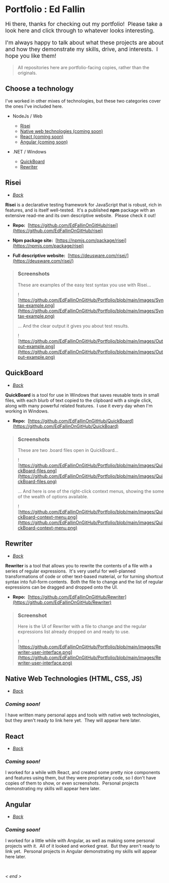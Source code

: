 # Portfolio : Ed Fallin

<div style="font-size:125%">Hi there, thanks for checking out my portfolio!&nbsp;  Please take a look here and click through to whatever looks interesting.

I'm always happy to talk about what these projects are about and how they demonstrate my skills, drive, and interests.&nbsp;  I hope you like them!</div>

> All repositories here are portfolio-facing copies, rather than the originals.


## Choose a technology

I've worked in other mixes of technologies, but these two categories cover the ones I've included here.

- NodeJs / Web

  - [Risei](#risei)
  - [Native web technologies (coming soon)](#native-web-technologies-html-css-js)
  - [React (coming soon)](#react)
  - [Angular (coming soon)](#angular)

- .NET / Windows

  - [QuickBoard](#quickboard)
  - [Rewriter](#rewriter)


## Risei
- _[Back](#choose-a-technology)_

**Risei** is a declarative testing framework for JavaScript that is robust, rich in features, and is itself well-tested.&nbsp;  It's a published **npm** package with an extensive read-me and its own descriptive website.&nbsp;  Please check it out!

- **Repo:**&nbsp;  [https://github.com/EdFallinOnGitHub/risei](https://github.com/EdFallinOnGitHub/risei)

- **Npm package site:**&nbsp;  [https://npmjs.com/package/risei](https://npmjs.com/package/risei)

- **Full descriptive website:**&nbsp;  [https://deusware.com/risei/](https://deusware.com/risei/)


> ### Screenshots
> These are examples of the easy test syntax you use with Risei...
>
> ![https://github.com/EdFallinOnGitHub/Portfolio/blob/main/images/Syntax-example.png](https://github.com/EdFallinOnGitHub/Portfolio/blob/main/images/Syntax-example.png)
>
> ... And the clear output it gives you about test results.
>
> ![https://github.com/EdFallinOnGitHub/Portfolio/blob/main/images/Output-example.png](https://github.com/EdFallinOnGitHub/Portfolio/blob/main/images/Output-example.png)


## QuickBoard
- _[Back](#choose-a-technology)_

**QuickBoard** is a tool for use in Windows that saves reusable texts in small files, with each blurb of text copied to the clipboard with a single click, along with many powerful related features.&nbsp;  I use it every day when I'm working in Windows.

- **Repo:**&nbsp;  [https://github.com/EdFallinOnGitHub/QuickBoard](https://github.com/EdFallinOnGitHub/QuickBoard)

> ### Screenshots
> These are two .board files open in QuickBoard...
>
> ![https://github.com/EdFallinOnGitHub/Portfolio/blob/main/images/QuickBoard-files.png](https://github.com/EdFallinOnGitHub/Portfolio/blob/main/images/QuickBoard-files.png)
>
> ... And here is one of the right-click context menus, showing the some of the wealth of options available.
>
> ![https://github.com/EdFallinOnGitHub/Portfolio/blob/main/images/QuickBoard-context-menu.png](https://github.com/EdFallinOnGitHub/Portfolio/blob/main/images/QuickBoard-context-menu.png)


## Rewriter
- _[Back](#choose-a-technology)_

**Rewriter** is a tool that allows you to rewrite the contents of a file with a series of regular expressions.&nbsp;  It's very useful for well-planned transformations of code or other text-based material, or for turning shortcut syntax into full-form contents.&nbsp;  Both the file to change and the list of regular expressions can be dragged and dropped onto the UI.

- **Repo:**&nbsp; [https://github.com/EdFallinOnGitHub/Rewriter](https://github.com/EdFallinOnGitHub/Rewriter)

> ### Screenshot
> Here is the UI of Rewriter with a file to change and the regular expressions list already dropped on and ready to use.
>
> ![https://github.com/EdFallinOnGitHub/Portfolio/blob/main/images/Rewriter-user-interface.png](https://github.com/EdFallinOnGitHub/Portfolio/blob/main/images/Rewriter-user-interface.png)



## Native Web Technologies (HTML, CSS, JS)
- _[Back](#choose-a-technology)_

### ___Coming soon!___

I have written many personal apps and tools with native web technologies, but they aren't ready to link here yet.&nbsp;  They will appear here later.



## React
- _[Back](#choose-a-technology)_

### ___Coming soon!___

I worked for a while with React, and created some pretty nice components and features using them, but they were proprietary code, so I don't have copies of them to show, or even screenshots.&nbsp;  Personal projects demonstrating my skills will appear here later.



## Angular
- _[Back](#choose-a-technology)_

### ___Coming soon!___

I worked for a little while with Angular, as well as making some personal projects with it.&nbsp;  All of it looked and worked great.&nbsp;  But they aren't ready to link yet.&nbsp;  Personal projects in Angular demonstrating my skills will appear here later.



&nbsp;

_&lt; end &gt;_

&nbsp;
